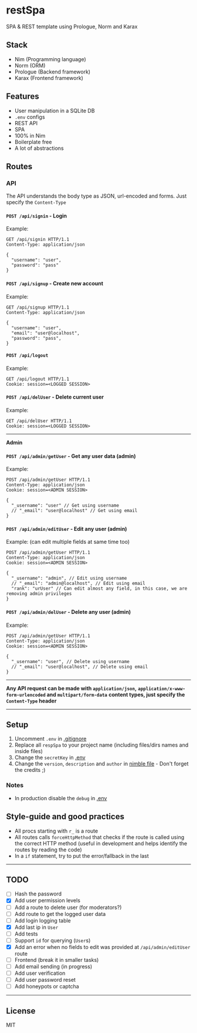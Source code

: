 # restSpa

SPA & REST template using Prologue, Norm and Karax

## Stack

- Nim (Programming language)
- Norm (ORM)
- Prologue (Backend framework)
- Karax (Frontend framework)

## Features

- User manipulation in a SQLite DB
- `.env` configs
- REST API
- SPA
- 100% in Nim
- Boilerplate free
- A lot of abstractions

## Routes

### API

The API understands the body type as JSON, url-encoded and forms. Just specify
the `Content-Type`

#### `POST /api/signin` - Login
Example:
```http
GET /api/signin HTTP/1.1
Content-Type: application/json

{
  "username": "user",
  "password": "pass"
}
```

#### `POST /api/signup` - Create new account
Example:
```http
GET /api/signup HTTP/1.1
Content-Type: application/json

{
  "username": "user",
  "email": "user@localhost",
  "password": "pass",
}
```

#### `POST /api/logout`
Example:
```http
GET /api/logout HTTP/1.1
Cookie: session=<LOGGED SESSION>
```

#### `POST /api/delUser` - Delete current user
Example:
```http
GET /api/delUser HTTP/1.1
Cookie: session=<LOGGED SESSION>
```

---

**Admin**

#### `POST /api/admin/getUser` - Get any user data (**admin**)
Example:
```http
POST /api/admin/getUser HTTP/1.1
Content-Type: application/json
Cookie: session=<ADMIN SESSION>

{
  "_username": "user" // Get using username
  // "_email": "user@localhost" // Get using email
}
```

#### `POST /api/admin/editUser` - Edit any user (**admin**)
Example: (can edit multiple fields at same time too)
```http
POST /api/admin/getUser HTTP/1.1
Content-Type: application/json
Cookie: session=<ADMIN SESSION>

{
  "_username": "admin", // Edit using username
  // "_email": "admin@localhost", // Edit using email
  "rank": "urUser" // Can edit almost any field, in this case, we are removing admin privileges
}
```

#### `POST /api/admin/delUser` - Delete any user (**admin**)
Example:
```http
POST /api/admin/getUser HTTP/1.1
Content-Type: application/json
Cookie: session=<ADMIN SESSION>

{
  "_username": "user", // Delete using username
  // "_email": "user@localhost", // Delete using email
}
```

---

**Any API request can be made with `application/json`,**
**`application/x-www-form-urlencoded` and `multipart/form-data`**
**content types, just specify the `Content-Type` header**

---

## Setup

1. Uncomment `.env` in [.gitignore](.gitignore)
2. Replace all `respSpa` to your project name (including files/dirs names and inside files)
3. Change the `secretKey` in [.env](.env)
4. Change the `version`, `description` and `author` in [nimble file](restSpa.nimble) - Don't forget the credits ;)

### Notes

- In production disable the `debug` in [.env](.env)


## Style-guide and good practices

- All procs starting with `r_` is a route
- All routes calls `forceHttpMethod` that checks if the route is called using
  the correct HTTP method (useful in development and helps identify the routes
  by reading the code)
- In a `if` statement, try to put the error/fallback in the last

---

## TODO

- [ ] Hash the password
- [x] Add user permission levels
- [ ] Add a route to delete user (for moderators?)
- [ ] Add route to get the logged user data
- [ ] Add login logging table
- [x] Add last ip in `User`
- [ ] Add tests
- [ ] Support `id` for querying (`User`s)
- [x] Add an error when no fields to edit was provided at `/api/admin/editUser` route
- [ ] Frontend (break it in smaller tasks)
- [ ] Add email sending (in progress)
- [ ] Add user verification
- [ ] Add user password reset
- [ ] Add honeypots or captcha

---

## License

MIT
